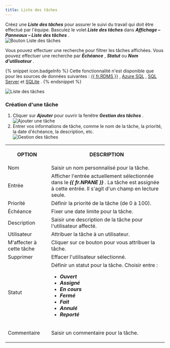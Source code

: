 ```yaml
---
title: Liste des tâches
---
```

Créez une ***Liste des tâches*** pour assurer le suivi du travail qui doit être effectué par l'équipe. Basculez le volet ***Liste des tâches*** dans ***Affichage – Panneaux – Liste des tâches*** .  
![Bouton Liste des tâches](https://webdevolutions.azureedge.net/docs/fr/rdm/windows/RDMWin2057.png) 

Vous pouvez effectuer une recherche pour filtrer les tâches affichées. Vous pouvez effectuer une recherche par ***Échéance*** , ***Statut*** ou ***Nom d'utilisateur*** . 

{% snippet icon.badgeInfo %} 
Cette fonctionnalité n'est disponible que pour les sources de données suivantes : [{{ fr.RDMS }}](/frv) , [Azure SQL](/fr/rdm/windows/data-sources/data-sources-types/advanced-data-sources/microsoft-azure-sql/) , [SQL Server](/fr/rdm/windows/data-sources/data-sources-types/advanced-data-sources/microsoft-sql-server/) et [SQLite](/fr/rdm/windows/data-sources/data-sources-types/sqlite/) . 
{% endsnippet %}
 
![Liste des tâches](https://webdevolutions.azureedge.net/docs/fr/rdm/windows/clip11269.png) 

### Création d'une tâche 

1. Cliquer sur ***Ajouter*** pour ouvrir la fenêtre ***Gestion des tâches*** .  
![Ajouter une tâche](https://webdevolutions.azureedge.net/docs/fr/rdm/windows/clip10247.png) 
1. Entrer vos informations de tâche, comme le nom de la tâche, la priorité, la date d'échéance, la description, etc.  
![Gestion des tâches](https://webdevolutions.azureedge.net/docs/fr/rdm/windows/clip10248.png) 

<table>
	<tr>
		<th>

OPTION 
		</th>
		<th>
DESCRIPTION 
		</th>
	</tr>
	<tr>
		<td>
Nom 
		</td>
		<td>
Saisir un nom personnalisé pour la tâche. 
		</td>
	</tr>
	<tr>
		<td>
Entrée 
		</td>
		<td>
Afficher l'entrée actuellement sélectionnée dans le ***{{ fr.NPANE }}*** . La tâche est assignée à cette entrée. Il s'agit d'un champ en lecture seule. 
		</td>
	</tr>
	<tr>
		<td>
Priorité 
		</td>
		<td>
Définir la priorité de la tâche (de 0 à 100). 
		</td>
	</tr>
	<tr>
		<td>
Échéance 
		</td>
		<td>
Fixer une date limite pour la tâche. 
		</td>
	</tr>
	<tr>
		<td>
Description 
		</td>
		<td>
Saisir une description de la tâche pour l'utilisateur affecté. 
		</td>
	</tr>
	<tr>
		<td>
Utilisateur 
		</td>
		<td>
Attribuer la tâche à un utilisateur. 
		</td>
	</tr>
	<tr>
		<td>
M'affecter à cette tâche 
		</td>
		<td>
Cliquer sur ce bouton pour vous attribuer la tâche. 
		</td>
	</tr>
	<tr>
		<td>
Supprimer 
		</td>
		<td>
Effacer l'utilisateur sélectionné. 
		</td>
	</tr>
	<tr>
		<td>
Statut 
		</td>
		<td>
Définir un statut pour la tâche. Choisir entre :  

* ***Ouvert*** 
* ***Assigné*** 
* ***En cours*** 
* ***Fermé*** 
* ***Fait*** 
* ***Annulé*** 
* ***Reporté*** 
		</td>
	</tr>
	<tr>
		<td>
Commentaire 
		</td>
		<td>
Saisir un commentaire pour la tâche. 
		</td>
	</tr>
</table>


